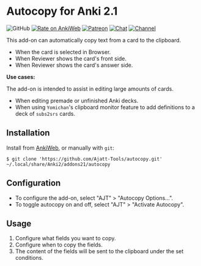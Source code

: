 # Autocopy for Anki 2.1

![GitHub](https://img.shields.io/github/license/Ajatt-Tools/autocopy)
[![Rate on AnkiWeb](https://glutanimate.com/logos/ankiweb-rate.svg)](https://ankiweb.net/shared/info/1995103628)
[![Patreon](https://img.shields.io/badge/donate-black?logo=monero)](https://tatsumoto.neocities.org/blog/donating-to-tatsumoto.html)
[![Chat](https://img.shields.io/badge/chat-join-0dbd8b?logo=element)](https://tatsumoto.neocities.org/blog/join-our-community.html)
[![Channel](https://shields.io/badge/channel-subscribe-blue?logo=telegram&color=3faee8)](https://t.me/ajatt_tools)

This add-on can automatically copy text from a card to the clipboard.

* When the card is selected in Browser.
* When Reviewer shows the card's front side.
* When Reviewer shows the card's answer side.

**Use cases:**

The add-on is intended to assist in editing large amounts of cards.

* When editing premade or unfinished Anki decks.
* When using `Yomichan`'s clipboard monitor feature to add definitions to a deck of `subs2srs` cards.

## Installation

Install from [AnkiWeb](https://ankiweb.net/shared/info/1995103628), or manually with `git`:

```
$ git clone 'https://github.com/Ajatt-Tools/autocopy.git' ~/.local/share/Anki2/addons21/autocopy
```

## Configuration

* To configure the add-on, select "AJT" > "Autocopy Options...".
* To toggle autocopy on and off, select "AJT" > "Activate Autocopy".

## Usage

1) Configure what fields you want to copy.
2) Configure when to copy the fields.
3) The content of the fields will be sent to the clipboard under the set conditions.
